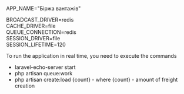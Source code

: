 APP_NAME="Біржа вантажів"

BROADCAST_DRIVER=redis <br>
CACHE_DRIVER=file <br>
QUEUE_CONNECTION=redis <br>
SESSION_DRIVER=file <br>
SESSION_LIFETIME=120


To run the application in real time, you need to execute the commands <br>
- laravel-echo-server start
- php artisan queue:work
- php artisan create:load {count} - where {count} -
amount of freight creation 
